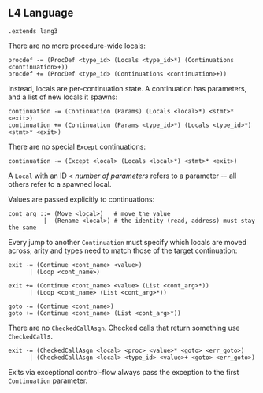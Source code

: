 ## L4 Language

```grammar
.extends lang3
```

There are no more procedure-wide locals:

```grammar
procdef -= (ProcDef <type_id> (Locals <type_id>*) (Continuations <continuation>+))
procdef += (ProcDef <type_id> (Continuations <continuation>+))
```

Instead, locals are per-continuation state. A continuation has parameters, and
a list of new locals it spawns:

```grammar
continuation -= (Continuation (Params) (Locals <local>*) <stmt>* <exit>)
continuation += (Continuation (Params <type_id>*) (Locals <type_id>*) <stmt>* <exit>)
```

There are no special `Except` continuations:

```grammar
continuation -= (Except <local> (Locals <local>*) <stmt>* <exit>)
```

A `Local` with an ID < *number of parameters* refers to a parameter --
all others refer to a spawned local.

Values are passed explicitly to continuations:

```grammar
cont_arg ::= (Move <local>)   # move the value
          |  (Rename <local>) # the identity (read, address) must stay the same
```

Every jump to another `Continuation` must specify which locals are moved
across; arity and types need to match those of the target continuation:

```grammar
exit -= (Continue <cont_name> <value>)
      | (Loop <cont_name>)

exit += (Continue <cont_name> <value> (List <cont_arg>*))
      | (Loop <cont_name> (List <cont_arg>*))

goto -= (Continue <cont_name>)
goto += (Continue <cont_name> (List <cont_arg>*))
```

There are no `CheckedCallAsgn`. Checked calls that return something use
`CheckedCall`s.

```grammar
exit -= (CheckedCallAsgn <local> <proc> <value>* <goto> <err_goto>)
      | (CheckedCallAsgn <local> <type_id> <value>+ <goto> <err_goto>)
```

Exits via exceptional control-flow always pass the exception to the first
`Continuation` parameter.
